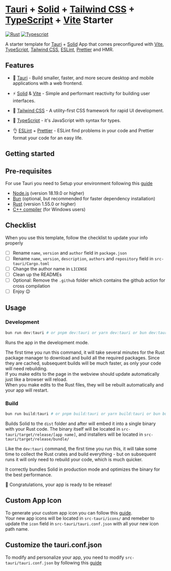 # [Tauri](https://tauri.app) + [Solid](https://solidjs.com) + [Tailwind CSS](https://tailwindcss.com) + [TypeScript](https://typescriptlang.org) + [Vite](https://vitejs.dev) Starter

[//]:[![Stars](https://img.shields.io/github/stars/AR10Dev/tauri-solid-ts-tailwind-vite?style=social)](https://github.com/AR10Dev/tauri-solid-ts-tailwind-vite)
[![Rust](https://img.shields.io/badge/Rust-black?style=for-the-badge&logo=rust&logoColor=#E57324)](https://github.com/AR10Dev/tauri-solid-ts-tailwind-vite)
[![Typescript](https://img.shields.io/badge/TypeScript-007ACC?style=for-the-badge&logo=typescript&logoColor=white)](https://AR10Dev/tauri-solid-ts-tailwind-vite)

A starter template for [Tauri](https://tauri.app) + [Solid](https://solidjs.com) App that comes preconfigured with [Vite](https://vitejs.dev),
[TypeScript](https://typescriptlang.org), [Tailwind CSS](https://tailwindcss.com), [ESLint](https://eslint.org), [Prettier](https://prettier.io) and HMR.

## Features

- 🤩 [Tauri](https://tauri.app) - Build smaller, faster, and more secure desktop and mobile applications with a web frontend.

- ⚡️ [Solid](https://solidjs.com) & [Vite](https://vitejs.dev) - Simple and performant reactivity for building user interfaces.

- 🎨 [Tailwind CSS](https://tailwindcss.com) - A utility-first CSS framework for rapid UI development.

- 💪 [TypeScript](https://typescriptlang.org) - it's JavaScript with syntax for types.

- 👌 [ESLint](https://eslint.org) + [Prettier](https://prettier.io) - ESLint find problems in your code and Prettier format your code for an easy life.



## Getting started

## Pre-requisites

For use Tauri you need to Setup your environment following this [guide](https://tauri.app/guides/getting-started/prerequisites)

- [Node.js](https://nodejs.org/) (version 18.19.0 or higher)
- [Bun](bun.sh) (optional, but recommended for faster dependency installation)
- [Rust](https://www.rust-lang.org/learn/get-started#installing-rust) (version 1.55.0 or higher)
- [C++ compiler](https://code.visualstudio.com/docs/cpp/config-mingw) (for Windows users)

## Checklist

When you use this template, follow the checklist to update your info properly

- [ ] Rename `name`, `version` and `author` field in `package.json`
- [ ] Rename `name`, `version`, `description`, `authors` and `repository` field in `src-tauri/Cargo.toml`
- [ ] Change the author name in `LICENSE`
- [ ] Clean up the READMEs
- [ ] Optional: Remove the `.github` folder which contains the github action for cross compilation
- [ ] Enjoy 😉

## Usage

### Development

```bash
bun run dev:tauri # or pnpm dev:tauri or yarn dev:tauri or bun dev:tauri
```

Runs the app in the development mode. 

The first time you run this command, it will take several minutes for the Rust package manager to download and build all the required packages. Since they are cached, subsequent builds will be much faster, as only your code will need rebuilding. \
If you make edits to the page in the webview should update automatically just like a browser will reload. \
When you make edits to the Rust files, they will be rebuilt automatically and your app will restart.

### Build

```bash
bun run build:tauri # or pnpm build:tauri or yarn build:tauri or bun build:tauri
```

Builds Solid to the `dist` folder and after will embed it into a single binary with your Rust code. 
The binary itself will be located in `src-tauri/target/release/[app name]`, and installers will be located in `src-tauri/target/release/bundle/`

Like the `dev:tauri` command, the first time you run this, it will take some time to collect the Rust crates and build everything - but on subsequent runs it will only need to rebuild your code, which is much quicker.

It correctly bundles Solid in production mode and optimizes the binary for the best performance.

🎉 Congratulations, your app is ready to be release!

## Custom App Icon

To generate your custom app icon you can follow this [guide](https://tauri.app/guides/features/icons).\
Your new app icons will be located in `src-tauri/icons/` and remeber to update the `icon` field in `src-tauri/tauri.conf.json` with all your new icon path name.

## Customize the tauri.conf.json

To modify and personalize your app, you need to modify `src-tauri/tauri.conf.json` by following this [guide](https://tauri.app/api/config)
